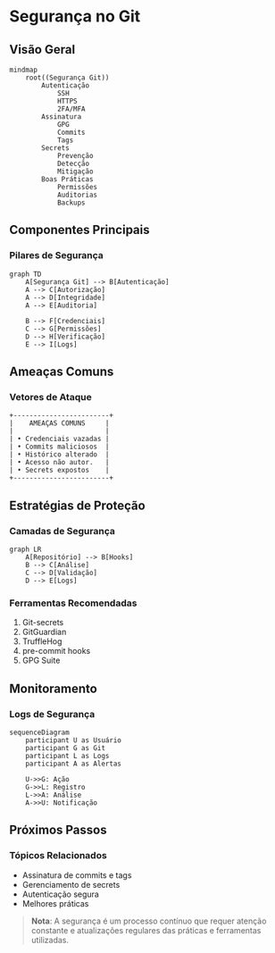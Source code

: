 # Segurança no Git

## Visão Geral

```mermaid
mindmap
    root((Segurança Git))
        Autenticação
            SSH
            HTTPS
            2FA/MFA
        Assinatura
            GPG
            Commits
            Tags
        Secrets
            Prevenção
            Detecção
            Mitigação
        Boas Práticas
            Permissões
            Auditorias
            Backups
```

## Componentes Principais

### Pilares de Segurança
```mermaid
graph TD
    A[Segurança Git] --> B[Autenticação]
    A --> C[Autorização]
    A --> D[Integridade]
    A --> E[Auditoria]
    
    B --> F[Credenciais]
    C --> G[Permissões]
    D --> H[Verificação]
    E --> I[Logs]
```

## Ameaças Comuns

### Vetores de Ataque
```ascii
+------------------------+
|    AMEAÇAS COMUNS     |
|                       |
| • Credenciais vazadas |
| • Commits maliciosos  |
| • Histórico alterado  |
| • Acesso não autor.   |
| • Secrets expostos    |
+------------------------+
```

## Estratégias de Proteção

### Camadas de Segurança
```mermaid
graph LR
    A[Repositório] --> B[Hooks]
    B --> C[Análise]
    C --> D[Validação]
    D --> E[Logs]
```

### Ferramentas Recomendadas
1. Git-secrets
2. GitGuardian
3. TruffleHog
4. pre-commit hooks
5. GPG Suite

## Monitoramento

### Logs de Segurança
```mermaid
sequenceDiagram
    participant U as Usuário
    participant G as Git
    participant L as Logs
    participant A as Alertas
    
    U->>G: Ação
    G->>L: Registro
    L->>A: Análise
    A->>U: Notificação
```

## Próximos Passos

### Tópicos Relacionados
- Assinatura de commits e tags
- Gerenciamento de secrets
- Autenticação segura
- Melhores práticas

> **Nota**: A segurança é um processo contínuo que requer atenção constante e atualizações regulares das práticas e ferramentas utilizadas.